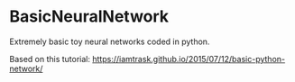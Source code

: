 # BasicNeuralNetwork

Extremely basic toy neural networks coded in python.

Based on this tutorial: https://iamtrask.github.io/2015/07/12/basic-python-network/
